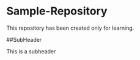 # Sample-Repository

This repository has been created only for learning.

##SubHeader

This is a subheader

